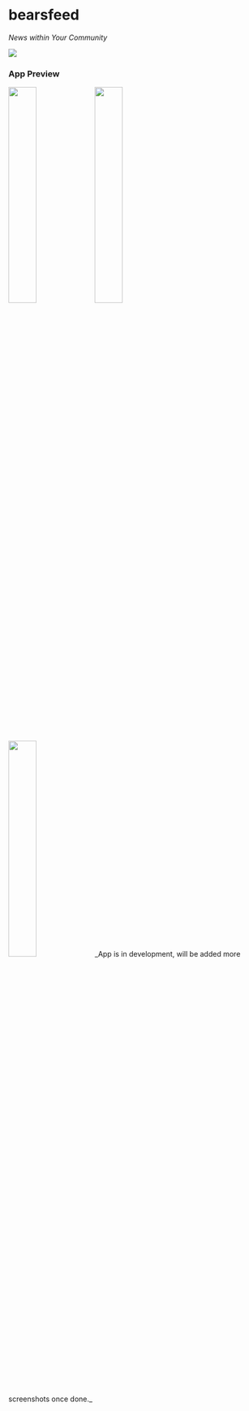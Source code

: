 # bearsfeed

_News within Your Community_

<img src="https://github.com/sdey0081/bearsfeed/blob/master/resources/ios/icon/icon@2x.png" />

### App Preview
<img src="https://github.com/sdey0081/bearsfeed/blob/master/resources/screenshots/login.png" width="33%" />
<img src="https://github.com/sdey0081/bearsfeed/blob/master/resources/screenshots/signup.png" width="33%" />
<img src="https://github.com/sdey0081/bearsfeed/blob/master/resources/screenshots/profile_complete.png" width="33%" />
_App is in development, will be added more screenshots once done._